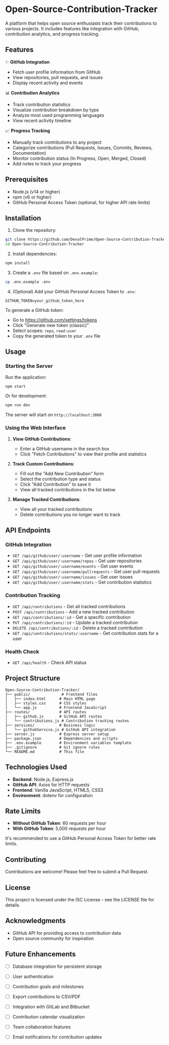 # Open-Source-Contribution-Tracker

A platform that helps open source enthusiasts track their contributions to various projects. It includes features like integration with GitHub, contribution analytics, and progress tracking.

## Features

✨ **GitHub Integration**
- Fetch user profile information from GitHub
- View repositories, pull requests, and issues
- Display recent activity and events

📊 **Contribution Analytics**
- Track contribution statistics
- Visualize contribution breakdown by type
- Analyze most used programming languages
- View recent activity timeline

📈 **Progress Tracking**
- Manually track contributions to any project
- Categorize contributions (Pull Requests, Issues, Commits, Reviews, Documentation)
- Monitor contribution status (In Progress, Open, Merged, Closed)
- Add notes to track your progress

## Prerequisites

- Node.js (v14 or higher)
- npm (v6 or higher)
- GitHub Personal Access Token (optional, for higher API rate limits)

## Installation

1. Clone the repository:
```bash
git clone https://github.com/DevalPrime/Open-Source-Contribution-Tracker.git
cd Open-Source-Contribution-Tracker
```

2. Install dependencies:
```bash
npm install
```

3. Create a `.env` file based on `.env.example`:
```bash
cp .env.example .env
```

4. (Optional) Add your GitHub Personal Access Token to `.env`:
```
GITHUB_TOKEN=your_github_token_here
```

To generate a GitHub token:
- Go to https://github.com/settings/tokens
- Click "Generate new token (classic)"
- Select scopes: `repo`, `read:user`
- Copy the generated token to your `.env` file

## Usage

### Starting the Server

Run the application:
```bash
npm start
```

Or for development:
```bash
npm run dev
```

The server will start on `http://localhost:3000`

### Using the Web Interface

1. **View GitHub Contributions**:
   - Enter a GitHub username in the search box
   - Click "Fetch Contributions" to view their profile and statistics

2. **Track Custom Contributions**:
   - Fill out the "Add New Contribution" form
   - Select the contribution type and status
   - Click "Add Contribution" to save it
   - View all tracked contributions in the list below

3. **Manage Tracked Contributions**:
   - View all your tracked contributions
   - Delete contributions you no longer want to track

## API Endpoints

### GitHub Integration

- `GET /api/github/user/:username` - Get user profile information
- `GET /api/github/user/:username/repos` - Get user repositories
- `GET /api/github/user/:username/events` - Get user events
- `GET /api/github/user/:username/pullrequests` - Get user pull requests
- `GET /api/github/user/:username/issues` - Get user issues
- `GET /api/github/user/:username/stats` - Get contribution statistics

### Contribution Tracking

- `GET /api/contributions` - Get all tracked contributions
- `POST /api/contributions` - Add a new tracked contribution
- `GET /api/contributions/:id` - Get a specific contribution
- `PUT /api/contributions/:id` - Update a tracked contribution
- `DELETE /api/contributions/:id` - Delete a tracked contribution
- `GET /api/contributions/stats/:username` - Get contribution stats for a user

### Health Check

- `GET /api/health` - Check API status

## Project Structure

```
Open-Source-Contribution-Tracker/
├── public/              # Frontend files
│   ├── index.html      # Main HTML page
│   ├── styles.css      # CSS styles
│   └── app.js          # Frontend JavaScript
├── routes/             # API routes
│   ├── github.js       # GitHub API routes
│   └── contributions.js # Contribution tracking routes
├── services/           # Business logic
│   └── githubService.js # GitHub API integration
├── server.js           # Express server setup
├── package.json        # Dependencies and scripts
├── .env.example        # Environment variables template
├── .gitignore          # Git ignore rules
└── README.md           # This file
```

## Technologies Used

- **Backend**: Node.js, Express.js
- **GitHub API**: Axios for HTTP requests
- **Frontend**: Vanilla JavaScript, HTML5, CSS3
- **Environment**: dotenv for configuration

## Rate Limits

- **Without GitHub Token**: 60 requests per hour
- **With GitHub Token**: 5,000 requests per hour

It's recommended to use a GitHub Personal Access Token for better rate limits.

## Contributing

Contributions are welcome! Please feel free to submit a Pull Request.

## License

This project is licensed under the ISC License - see the LICENSE file for details.

## Acknowledgments

- GitHub API for providing access to contribution data
- Open source community for inspiration

## Future Enhancements

- [ ] Database integration for persistent storage
- [ ] User authentication
- [ ] Contribution goals and milestones
- [ ] Export contributions to CSV/PDF
- [ ] Integration with GitLab and Bitbucket
- [ ] Contribution calendar visualization
- [ ] Team collaboration features
- [ ] Email notifications for contribution updates

